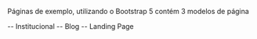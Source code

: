 Páginas de exemplo, utilizando o Bootstrap 5 contém 3 modelos de página

-- Institucional
-- Blog
-- Landing Page